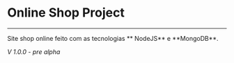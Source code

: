 # Online Shop Project
<p>
  <hr>
  Site shop online feito com as tecnologias ** NodeJS** e **MongoDB**.
  
</p>
<em> V 1.0.0 - pre alpha</em>